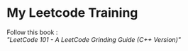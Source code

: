 # My Leetcode Training

Follow this book :  
*"LeetCode 101 - A LeetCode Grinding Guide (C++ Version)"*